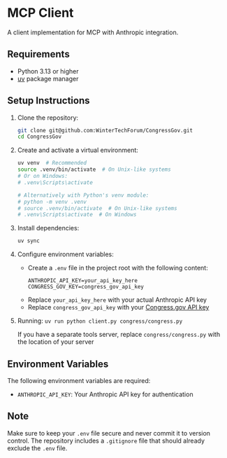 # MCP Client

A client implementation for MCP with Anthropic integration.

## Requirements

- Python 3.13 or higher
- [uv](https://docs.astral.sh/uv/getting-started/installation/) package manager

## Setup Instructions

1. Clone the repository:
   ```bash
   git clone git@github.com:WinterTechForum/CongressGov.git
   cd CongressGov
   ```

2. Create and activate a virtual environment:
   ```bash
   uv venv  # Recommended
   source .venv/bin/activate  # On Unix-like systems
   # Or on Windows:
   # .venv\Scripts\activate

   # Alternatively with Python's venv module:
   # python -m venv .venv
   # source .venv/bin/activate  # On Unix-like systems
   # .venv\Scripts\activate  # On Windows
   ```

3. Install dependencies:
   ```bash
   uv sync  
   ```

4. Configure environment variables:
   - Create a `.env` file in the project root with the following content:
     ```
     ANTHROPIC_API_KEY=your_api_key_here
     CONGRESS_GOV_KEY=congress_gov_api_key
     ```
   - Replace `your_api_key_here` with your actual Anthropic API key
   - Replace `congress_gov_api_key` with your [Congress.gov API key](https://api.congress.gov/sign-up/)

5. Running:
   `uv run python client.py congress/congress.py`

   If you have a separate tools server, replace `congress/congress.py` with the location of your server

## Environment Variables

The following environment variables are required:

- `ANTHROPIC_API_KEY`: Your Anthropic API key for authentication

## Note

Make sure to keep your `.env` file secure and never commit it to version control. The repository includes a `.gitignore` file that should already exclude the `.env` file.
